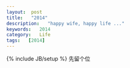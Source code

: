 ```yaml
---
layout:  post
title:   "2014"
description:   "happy wife, happy life ..."
keywords:   2014
category:   Life
tags:   [2014] 
---
```



{% include JB/setup %}
先留个位
